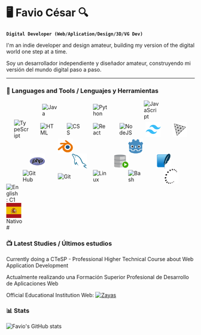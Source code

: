 # 🖥️ Favio César 🔍

**`Digital Developer (Web/Aplication/Design/3D/VG Dev)`**

I'm an indie developer and design amateur, building my version of the digital world one step at a time.

Soy un desarrollador independiente y diseñador amateur, construyendo mi versión del mundo digital paso a paso.

---

### 🧰 Languages and Tools / Lenguajes y Herramientas

<div style="display: flex; justify-content: space-evenly; align-items: center;">
   <img alt="Java" width="40px" src="https://cdn.jsdelivr.net/gh/devicons/devicon/icons/java/java-original.svg" />
   <img alt="Python" width="40px" src="https://cdn.jsdelivr.net/gh/devicons/devicon/icons/python/python-plain.svg" />
   <img alt="JavaScript" width="40px" src="https://cdn.jsdelivr.net/gh/devicons/devicon/icons/javascript/javascript-plain.svg" />
</div>

<div style="display: flex; justify-content: space-evenly; align-items: center; gap: 10px;">
   <img alt="TypeScript" width="40px" src="https://cdn.jsdelivr.net/gh/devicons/devicon/icons/typescript/typescript-plain.svg" />
   <img alt="HTML" width="40px" src="https://cdn.jsdelivr.net/gh/devicons/devicon/icons/html5/html5-plain.svg" />
   <img alt="CSS" width="40px" src="https://cdn.jsdelivr.net/gh/devicons/devicon/icons/css3/css3-plain.svg" />
   <img alt="React" width="40px" src="https://cdn.jsdelivr.net/gh/devicons/devicon/icons/react/react-original.svg" />
   <img alt="NodeJS" width="40px" src="https://cdn.jsdelivr.net/gh/devicons/devicon/icons/nodejs/nodejs-original.svg" />
   <img alt="Tailwind" width="40px" src="https://github.com/devicons/devicon/blob/6910f0503efdd315c8f9b858234310c06e04d9c0/icons/tailwindcss/tailwindcss-original.svg" />
   <img alt="ThreeJS" width="40px" src="https://github.com/devicons/devicon/blob/6910f0503efdd315c8f9b858234310c06e04d9c0/icons/threejs/threejs-original.svg" />
</div>

<div style="display: flex; justify-content: space-evenly; align-items: center; gap: 10px;">
   <img alt="Blender" width="40px" src="https://github.com/devicons/devicon/blob/6910f0503efdd315c8f9b858234310c06e04d9c0/icons/blender/blender-original.svg" />
   <img alt="Godot" width="40px" src="https://github.com/devicons/devicon/blob/6910f0503efdd315c8f9b858234310c06e04d9c0/icons/godot/godot-original.svg" />
</div>

<div style="display: flex; justify-content: space-evenly; align-items: center; gap: 10px;">
   <img alt="PHP" width="40px" src="https://github.com/devicons/devicon/blob/6910f0503efdd315c8f9b858234310c06e04d9c0/icons/php/php-original.svg" />
   <img alt="MySql" width="40px" src="https://github.com/devicons/devicon/blob/6910f0503efdd315c8f9b858234310c06e04d9c0/icons/mysql/mysql-original.svg" />
   <img alt="SqlDeveloper" width="40px" src="https://github.com/devicons/devicon/blob/6910f0503efdd315c8f9b858234310c06e04d9c0/icons/sqldeveloper/sqldeveloper-original.svg" />
   <img alt="SqlLite" width="40px" src="https://github.com/devicons/devicon/blob/6910f0503efdd315c8f9b858234310c06e04d9c0/icons/sqlite/sqlite-original.svg" />
</div>

<div style="display: flex; justify-content: space-evenly; align-items: center; gap: 10px;">
   <img alt="GitHub" width="40px" src="https://cdn.jsdelivr.net/gh/devicons/devicon/icons/github/github-original.svg" />
   <img alt="Git" width="40px" src="https://cdn.jsdelivr.net/gh/devicons/devicon/icons/git/git-original.svg" />
   <img alt="Linux" width="40px" src="https://cdn.jsdelivr.net/gh/devicons/devicon/icons/linux/linux-original.svg" />
   <img alt="Bash" width="40px" src="https://cdn.jsdelivr.net/gh/devicons/devicon/icons/bash/bash-original.svg" />
   <img alt="SSH" width="40px" src="https://github.com/devicons/devicon/blob/6910f0503efdd315c8f9b858234310c06e04d9c0/icons/ssh/ssh-original.svg" />
</div>

<div style="display: flex; flex-direction:row; align-items: center;">
<div>
   <div style="display:flex; flex-direction:column;">
   <img alt="English" width="40px" src="https://upload.wikimedia.org/wikipedia/commons/thumb/a/aa/Flag_of_the_United_Kingdom_%281-1%29.svg/300px-Flag_of_the_United_Kingdom_%281-1%29.svg.png" />: C1
   </div>
   <div style="display:flex; flex-direction:column;">
   <img alt="Spanish" width="40px" src="https://github.com/lipis/flag-icons/blob/e119b66129af6dd849754ccf25dfbf81d4a306d5/flags/1x1/es.svg" />Nativo
   </div>
</div>
</div>
#

### 📺 Latest Studies / Últimos estudios

Currently doing a CTeSP - Professional Higher Technical Course about Web Application Development

Actualmente realizando una Formación Superior Profesional de Desarrollo de Aplicaciones Web

   <p align="left">
     Official Educational Institution Web:
      <a href="https://site.educa.madrid.org/ies.mariadezayas.majadahonda/">
        <img alt="Zayas" width="30px" src="https://img.icons8.com/?size=100&id=111460&format=png&color=FFFFFF" />
      </a> 
   </p>

### 📊 Stats

![Favio's GitHub stats](https://github-readme-stats.vercel.app/api?username=Favio-Cesar&show_icons=true&theme=gruvbox)

#

<!--
**Favio-Cesar/Favio-Cesar**

Here are some ideas:

- 🔭 I’m currently working on ...
- 🌱 I’m currently learning ...
- 👯 I’m looking to collaborate on ...
- 🤔 I’m looking for help with ...
- 💬 Ask me about ...
- 📫 How to reach me: ...
- 😄 Pronouns: ...
- ⚡ Fun fact: ...
-->
